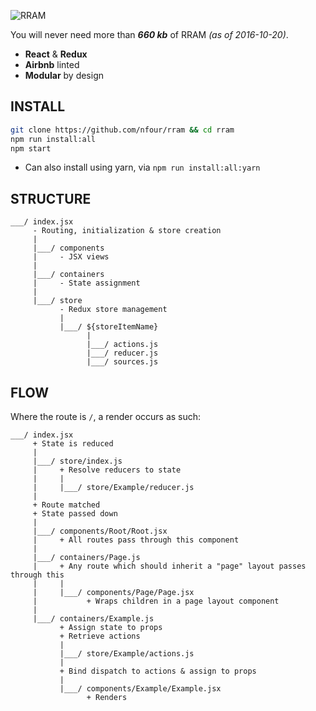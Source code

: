 ![RRAM](http://i.imgur.com/3XyJbkW.png)

You will never need more than **_660 kb_** of RRAM *(as of 2016-10-20)*.

- **React** & **Redux**
- **Airbnb** linted
- **Modular** by design

## INSTALL
```bash
git clone https://github.com/nfour/rram && cd rram
npm run install:all
npm start
```
- Can also install using yarn, via `npm run install:all:yarn`


## STRUCTURE
```
___/ index.jsx
     - Routing, initialization & store creation
     |
     |___/ components
     |     - JSX views
     |
     |___/ containers
     |     - State assignment
     |
     |___/ store
           - Redux store management
           |
           |___/ ${storeItemName}
                 |
                 |___/ actions.js
                 |___/ reducer.js
                 |___/ sources.js
```

## FLOW

Where the route is `/`, a render occurs as such:
```
___/ index.jsx
     + State is reduced
     |
     |___/ store/index.js
     |     + Resolve reducers to state
     |     |
     |     |___/ store/Example/reducer.js
     |
     + Route matched
     + State passed down
     |
     |___/ components/Root/Root.jsx
     |     + All routes pass through this component
     |
     |___/ containers/Page.js
     |     + Any route which should inherit a "page" layout passes through this
     |     |
     |     |___/ components/Page/Page.jsx
     |           + Wraps children in a page layout component
     |
     |___/ containers/Example.js
           + Assign state to props
           + Retrieve actions
           |
           |___/ store/Example/actions.js
           |
           + Bind dispatch to actions & assign to props
           |
           |___/ components/Example/Example.jsx
                 + Renders
```

